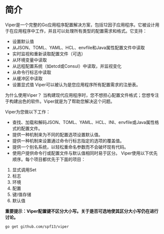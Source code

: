 # 简介

Viper是一个完整的Go应用程序配置解决方案，包括12因子应用程序。它被设计用于在应用程序中工作，并且可以处理所有类型的配置需求和格式。它支持：

- 设置默认值
- 从JSON、TOML、YAML、HCL、envfile和Java属性配置文件中读取
- 实时监视和重新读取配置文件（可选）
- 从环境变量中读取
- 从远程配置系统（如etcd或Consul）中读取，并监视变化
- 从命令行标志中读取
- 从缓冲区中读取
- 设置显式值 Viper可以被认为是您应用程序所有配置需求的注册表。

为什么使用Viper？ 当构建现代应用程序时，您不想担心配置文件格式；您想专注于构建出色的软件。Viper就是为了帮助您解决这个问题。

Viper为您做以下工作：

- 查找、加载和解码JSON、TOML、YAML、HCL、INI、envfile或Java属性格式的配置文件。
- 提供一种机制来为不同的配置选项设置默认值。
- 提供一种机制来设置通过命令行标志指定的选项的覆盖值。
- 提供一个别名系统，以轻松重命名参数而不会破坏现有代码。
- 使用户提供命令行或配置文件与默认值相同时易于区分。 Viper使用以下优先顺序。每个项目都优先于下面的项目：

1. 显式调用Set
2. 标志
3. 环境
4. 配置
5. 键/值存储
6. 默认值 

**重要提示：Viper配置键不区分大小写。关于是否可选地使其区分大小写仍在进行讨论。**

```shell
go get github.com/spf13/viper
```







